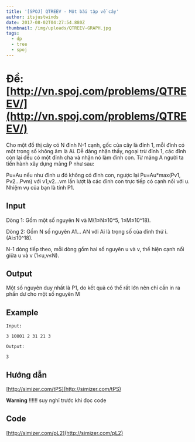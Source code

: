 ```yaml
---
title: '[SPOJ] QTREEV - Một bài tập về cây'
author: itsjustwinds
date: 2017-08-02T04:27:54.880Z
thumbnail: /img/uploads/QTREEV-GRAPH.jpg
tags:
  - dp
  - tree
  - spoj
---
```

# Đề: [http://vn.spoj.com/problems/QTREEV/](http://vn.spoj.com/problems/QTREEV/)

Cho một đồ thị cây có N đỉnh N-1 cạnh, gốc của cây là đỉnh 1, mỗi đỉnh có một trọng số không âm là Ai. Dễ dàng nhận thấy, ngoại trừ đỉnh 1, các đỉnh còn lại đều có một đỉnh cha và nhận nó làm đỉnh con. Từ mảng A người ta tiến hành xây dựng mảng P như sau:

Pu=Au nếu như đỉnh u đó không có đỉnh con, ngược lại Pu=Au\*max\(Pv1, Pv2...Pvm\) với v1,v2...vm lần lượt là các đỉnh con trực tiếp có cạnh nối với u. Nhiệm vụ của bạn là tính P1.

## Input

Dòng 1: Gồm một số nguyên N và M\(1≤N≤10^5, 1≤M≤10^18\).

Dòng 2: Gồm N số nguyên A1... AN với Ai là trọng số của đỉnh thứ i. \(Ai≤10^18\).

N-1 dòng tiếp theo, mỗi dòng gồm hai số nguyên u và v, thể hiện cạnh nối giữa u và v \(1≤u,v≤N\).

## Output

Một số nguyên duy nhất là P1, do kết quả có thể rất lớn nên chỉ cần in ra phần dư cho một số nguyên M 

## Example

```
Input:

3 10001 2 31 21 3

Output:

3
```

## Hướng dẫn

[http://simizer.com/tPS](http://simizer.com/tPS)

**Warning** !!!!!! suy nghĩ trước khi đọc code

## Code

[http://simizer.com/pL2](http://simizer.com/pL2)




